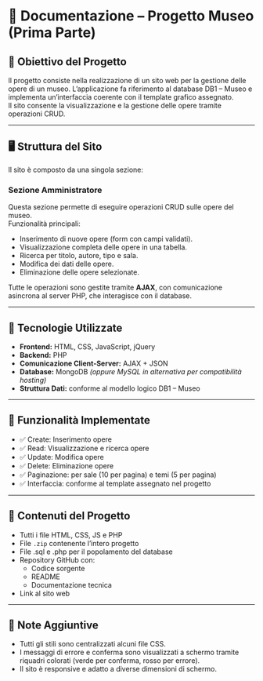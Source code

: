 # 📄 Documentazione – Progetto Museo (Prima Parte)

## 🔷 Obiettivo del Progetto

Il progetto consiste nella realizzazione di un sito web per la gestione delle opere di un museo. L’applicazione fa riferimento al database DB1 – Museo e implementa un’interfaccia coerente con il template grafico assegnato.  
Il sito consente la visualizzazione e la gestione delle opere tramite operazioni CRUD.

---

## 🖥️ Struttura del Sito

Il sito è composto da una singola sezione:

 ### Sezione Amministratore

Questa sezione permette di eseguire operazioni CRUD sulle opere del museo.  
Funzionalità principali:

- Inserimento di nuove opere (form con campi validati).
- Visualizzazione completa delle opere in una tabella.
- Ricerca per titolo, autore, tipo e sala.
- Modifica dei dati delle opere.
- Eliminazione delle opere selezionate.

Tutte le operazioni sono gestite tramite **AJAX**, con comunicazione asincrona al server PHP, che interagisce con il database.

---

## 🧰 Tecnologie Utilizzate

- **Frontend:** HTML, CSS, JavaScript, jQuery
- **Backend:** PHP
- **Comunicazione Client-Server:** AJAX + JSON
- **Database:** MongoDB *(oppure MySQL in alternativa per compatibilità hosting)*
- **Struttura Dati:** conforme al modello logico DB1 – Museo

---

## 🔄 Funzionalità Implementate

- ✅ Create: Inserimento opere
- ✅ Read: Visualizzazione e ricerca opere
- ✅ Update: Modifica opere
- ✅ Delete: Eliminazione opere
- ✅ Paginazione: per sale (10 per pagina) e temi (5 per pagina)
- ✅ Interfaccia: conforme al template assegnato nel progetto

---

## 📂 Contenuti del Progetto

- Tutti i file HTML, CSS, JS e PHP
- File `.zip` contenente l’intero progetto
- File .sql e .php per il popolamento del database
- Repository GitHub con:
  - Codice sorgente
  - README
  - Documentazione tecnica
- Link al sito web

---

## 📝 Note Aggiuntive

- Tutti gli stili sono centralizzati alcuni file CSS.
- I messaggi di errore e conferma sono visualizzati a schermo tramite riquadri colorati (verde per conferma, rosso per errore).
- Il sito è responsive e adatto a diverse dimensioni di schermo.
